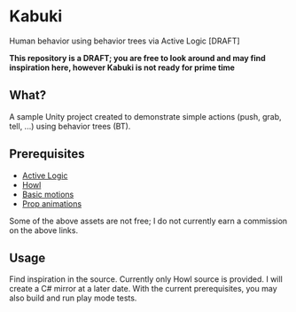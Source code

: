 # Kabuki
Human behavior using behavior trees via Active Logic [DRAFT]

**This repository is a DRAFT; you are free to look around and may find inspiration here, however Kabuki is not ready for prime time**

## What?

A sample Unity project created to demonstrate simple actions (push, grab, tell, ...) using behavior trees (BT).

## Prerequisites

- [Active Logic](https://assetstore.unity.com/packages/tools/ai/active-logic-151850)
- [Howl](https://assetstore.unity.com/packages/tools/localization/howl-the-symbolic-notation-for-c-177081)
- [Basic motions](https://assetstore.unity.com/packages/3d/animations/basic-motions-free-pack-154271)
- [Prop animations](https://assetstore.unity.com/packages/3d/animations/props-animations-10214)

Some of the above assets are not free; I do not currently earn a commission on the above links.

## Usage

Find inspiration in the source. Currently only Howl source is provided. I will create a C# mirror at a later date.
With the current prerequisites, you may also build and run play mode tests.
